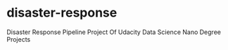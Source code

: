 # disaster-response
 Disaster Response Pipeline Project Of Udacity Data Science Nano Degree Projects
